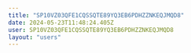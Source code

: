 ```yaml
---
title: "SP10VZ03QFE1CQSSQTE89YQ3EB6PDHZZNKEQJMQD8"
date: 2024-05-23T11:48:24.405Z
user: SP10VZ03QFE1CQSSQTE89YQ3EB6PDHZZNKEQJMQD8
layout: "users"
---
```

    